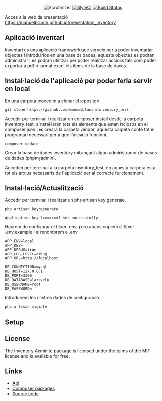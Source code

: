 <p align="center">
<img src="https://scrutinizer-ci.com/g/manuelblanch/inventory_test/badges/quality-score.png?b=master" alt="Scrutinizer"></a>
<a href="https://styleci.io/repos/74695706"><img src="https://styleci.io/repos/74695706/shield?branch=master" alt="StyleCI"></a>
<a href="https://travis-ci.org/manuelblanch/inventory_test"><img src="https://travis-ci.org/manuelblanch/inventory_test.svg?branch=master" alt="Build Status"></a>


</p>

Acces a la web de presentació https://manuelblanch.github.io/presentation_inventory

## Aplicació Inventari

Inventari es una aplicació framework que serveix per a poder inventariar objectes i introduirlos en una base de dades, aquests objectes es podran administrar i es podran utilitzar per poder realitzar accions tals com poder exportar a pdf o format excel els items de la base de dades.

## Instal·lació de l'aplicació per poder ferla servir en local

En una carpeta procedim a clonar el repositori

```
git clone https://github.com/manuelblanch/inventory_test
```

Accedir per terminal i realitzar un composer install desde la carpeta inventory_test, s’instal·laran tots els elements que estan inclosos en el composer.json i es creara la carpeta vendor, aquesta carpeta conte tot el programari necessari per a que l'alicació funcioni.

```
composer update
```

Crear la base de dades inventory mitjançant algun administrador de bases de dades (phpmyadmin).

Accedim per terminal a la carpeta inventory_test, en aquesta carpeta esta tot els arxius necessaris de l'aplicació per al correcte funcionament.

## Instal·lació/Actualització

Accedir per terminal i realitzar un php artisan key:generate.

```
php artisan key:generate
```

```
Application key [xxxxxxx] set successfully.
```
Haurem de configurar el fitxer .env, pero abans copiem el fitxer .env.example i el renombrem a .env

```
APP_ENV=local
APP_KEY=
APP_DEBUG=true
APP_LOG_LEVEL=debug
APP_URL=http://localhost

DB_CONNECTION=mysql
DB_HOST=127.0.0.1
DB_PORT=3306
DB_DATABASE=laravelu
DB_USERNAME=root
DB_PASSWORD=''
```
Introduirem les nostres dades de configuració.



```
php artisan migrate
```



## Setup


## License

The Inventory Adminlte package is licensed under the terms of the MIT license and
is available for free.

## Links

* [Api](https://manuelblanch.github.io/inventoryApiDocs/)
* [Composer packages](https://packagist.org/packages/mblanch/inventory)
* [Source code](https://github.com/manuelblanch/inventory_test)
